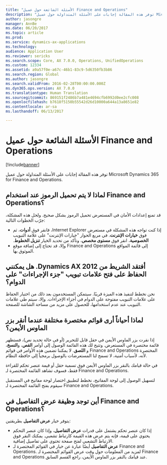 ```yaml
---
title: "الأسئلة الشائعة حول عميل Finance and Operations"
description: "توفر هذه المقالة إجابات على الأسئلة المتداولة حول عميل Microsoft Dynamics 365 for Finance and Operations."
author: jasongre
manager: AnnBe
ms.date: 06/20/2017
ms.topic: article
ms.prod: 
ms.service: dynamics-ax-applications
ms.technology: 
audience: Application User
ms.reviewer: sericks
ms.search.scope: Core, AX 7.0.0, Operations, UnifiedOperations
ms.custom: 12334
ms.assetid: a9a57f0e-a67c-46b1-83c9-5d6350fb3b86
ms.search.region: Global
ms.author: jasongre
ms.search.validFrom: 2016-02-28T00:00:00.000Z
ms.dyn365.ops.version: AX 7.0.0
ms.translationtype: Human Translation
ms.sourcegitcommit: 869151f2486b7a481e4694cfb6992d0ee2cfc008
ms.openlocfilehash: b7618f5150b55542d26d10000a644a13a8651e82
ms.contentlocale: ar-sa
ms.lasthandoff: 06/13/2017

---
```


# <a name="finance-and-operations-client-faq"></a>الأسئلة الشائعة حول عميل Finance and Operations

[!include[banner](../includes/banner.md)]


توفر هذه المقالة إجابات على الأسئلة المتداولة حول عميل Microsoft Dynamics 365 for Finance and Operations.

<a name="why-arent-symbols-loaded-when-i-use-finance-and-operations"></a>لماذا لا يتم تحميل الرموز عند استخدام Finance and Operations؟
-----------------------------------------------------------------

قد تمنع إعدادات الأمان في المستعرض تحميل الرموز بشكل صحيح. ولحل هذه المشكلة، جرّب الخطوات التالية:

-   ‏‫إذا كنت تواجه هذه المشكلة في مستعرض Internet Explorer، فانقر فوق **أدوات**، ثم فوق **خيارات الإنترنت**.  في مربع الحوار "خيارات الإنترنت" على علامة التبويب **الخصوصية**، انقر فوق **مستوى مخصص**، وتأكد من تحديد الخيار **تنزيل الخطوط**.
-   وإلا، قد تحتاج إلى إضافة موقع Finance and Operations إلى قائمة المواقع الموثوق بها.

## <a name="i-miss-the-ribbon-from-dynamics-ax-2012-can-i-keep-action-pane-tabs-open-all-the-time"></a>‏‫أفتقد الشريط من Dynamics AX 2012. هل يمكنني الحفاظ على فتح علامات تبويب "جزء الإجراءات" على الدوام؟‬
نحن نخطط لتنفيذ هذه الميزة قريبًا. سيتمكن المستخدمون بعد ذلك من اختيار الحفاظ على علامات التبويب مفتوحة على الدوام في أجزاء الإجراءات. وإلا، سيتم طي علامات التبويب عند عدم استخدامها، للحصول على مزيد من مساحة الشاشة للصفحة.

## <a name="why-do-i-sometimes-see-different-shortcut-menus-when-i-rightclick"></a>لماذا أحياناً أرى قوائم مختصرة مختلفة عندما أنقر بزر الماوس الأيمن؟
إذا نقرت بزر الماوس الأيمن في حقل قابل للتحرير (أو في حالة تحديد نص)، فستظهر قائمة مختصرة في المستعرض. وتتيح لك هذه القائمة الوصول إلى أوامر **القص**، و**النسخ**، و **اللصق**. لا يمكننا تضمين هذه الأوامر في قوائم Finance and Operations المختصرة لأنه، لأسباب أمنية، لا تسمح لنا المستعرضات بالوصول برمجياً إلى حافظة النظام.

في حالة قيامك بالنقر بزر الماوس الأيمن فوق تسمية حقل أو قيمة عنصر تحكم للقراءة فقط، فسوف تشاهد القائمة المختصرة لـ Finance and Operations.

لتسهيل الوصول إلى لوحة المفاتيح، نخطط لتطبيق اختصار لوحة مفاتيح في المستقبل سيقوم بفتح القائمة المختصرة لـ Finance and Operations.

## <a name="where-is-the-view-details-functionality-in-finance-and-operations"></a>أين توجد وظيفة عرض التفاصيل في Finance and Operations؟
يتوفر خيار **عرض التفاصيل** بطريقتين:

-   إذا كان عنصر تحكم يشتمل على قدرات **عرض التفاصيل**، وإذا كان عنصر التحكم يحتوي على قيمة، فإنه يتم عرض هذه القيمة كارتباط تشعبي. يمكنك النقر فوق الارتباط التشعبي لفتح صفحة تحتوي على تفاصيل إضافية.
-   **عرض التفاصيل** أيضًا عبارة عن خيار في القوائم المختصرة لـ Finance and Operations. لمزيد من المعلومات حول وقت عرض القوائم المختصرة لـ Finance and Operations عند قيامك بالنقر بزر الماوس الأيمن، راجع القسم السابق.





